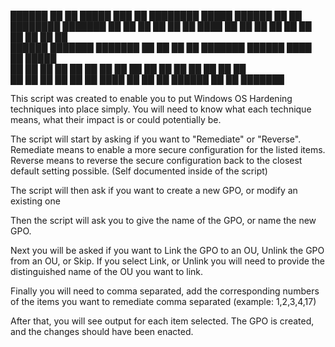 ██████  ██   ██  █████  ███    ██ ████████  █████  ██████  ██    ██ ████████ ███████ 
██   ██ ██   ██ ██   ██ ████   ██    ██    ██   ██ ██   ██  ██  ██     ██    ██      
██████  ███████ ███████ ██ ██  ██    ██    ███████ ██████    ████      ██    █████   
██      ██   ██ ██   ██ ██  ██ ██    ██    ██   ██ ██   ██    ██       ██    ██      
██      ██   ██ ██   ██ ██   ████    ██    ██   ██ ██████     ██       ██    ███████ 


This script was created to enable you to put Windows OS Hardening techniques into place simply. 
You will need to know what each technique means, what their impact is or could potentially be. 

The script will start by asking if you want to "Remediate" or "Reverse". 
  Remediate means to enable a more secure configuration for the listed items. 
  Reverse means to reverse the secure configuration back to the closest default setting possible. (Self documented inside of the script) 

The script will then ask if you want to create a new GPO, or modify an existing one

Then the script will ask you to give the name of the GPO, or name the new GPO. 

Next you will be asked if you want to Link the GPO to an OU, Unlink the GPO from an OU, or Skip. 
  If you select Link, or Unlink you will need to provide the distinguished name of the OU you want to link. 

Finally you will need to comma separated, add the corresponding numbers of the items you want to remediate comma separated (example: 1,2,3,4,17) 

After that, you will see output for each item selected. The GPO is created, and the changes should have been enacted. 
